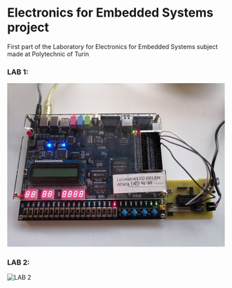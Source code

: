 # Electronics for Embedded Systems project
First part of the Laboratory for Electronics for Embedded Systems subject made at Polytechnic of Turin

### LAB 1:
![LAB 1](https://github.com/DanCasterIt/Electronics-for-Embedded-Systems-project/blob/master/board_files/FPGA_board.jpg)
### LAB 2:
![LAB 2](https://github.com/DanCasterIt/Electronics-for-Embedded-Systems-project/blob/master/board_files/PWM_project_board.jpg)
